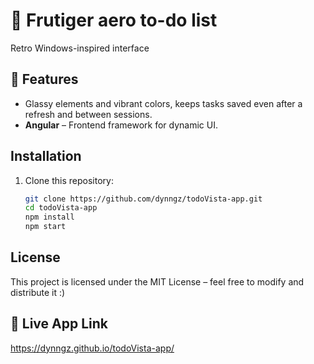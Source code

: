 # 🌊 Frutiger aero to-do list  

Retro Windows-inspired interface

## 🌱 Features  
- Glassy elements and vibrant colors,  keeps tasks saved even after a refresh and between sessions. 
- **Angular** – Frontend framework for dynamic UI.  

## Installation  
1. Clone this repository:  
   ```sh
   git clone https://github.com/dynngz/todoVista-app.git
   cd todoVista-app
   npm install
   npm start

## License
This project is licensed under the MIT License – feel free to modify and distribute it :)

## 🌼 Live App Link
https://dynngz.github.io/todoVista-app/ 